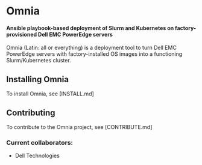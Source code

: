 # Omnia
#### Ansible playbook-based deployment of Slurm and Kubernetes on factory-provisioned Dell EMC PowerEdge servers

Omnia (Latin: all or everything) is a deployment tool to turn Dell EMC PowerEdge servers with factory-installed OS images into a functioning Slurm/Kubernetes cluster.

## Installing Omnia
To install Omnia, see [INSTALL.md]

## Contributing
To contribute to the Omnia project, see [CONTRIBUTE.md]

### Current collaborators:
* Dell Technologies
